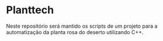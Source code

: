 # Planttech
Neste repositório será mantido os scripts de um projeto para a automatização da planta rosa do deserto utilizando C++.
